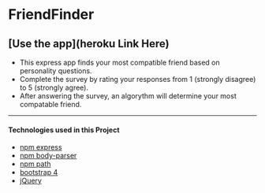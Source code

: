 # FriendFinder
[Use the app](heroku Link Here)
---
* This express app finds your most compatible friend based on personality questions.
* Complete the survey by rating your responses from 1 (strongly disagree) to 5 (strongly agree).
* After answering the survey, an algorythm will determine your most compatable friend. 
---
#### Technologies used in this Project
* [npm express](https://www.npmjs.com/package/express)
* [npm body-parser](https://www.npmjs.com/package/body-parser)
* [npm path](https://www.npmjs.com/package/path)
* [bootstrap 4](https://getbootstrap.com/)
* [jQuery](https://jquery.com/)